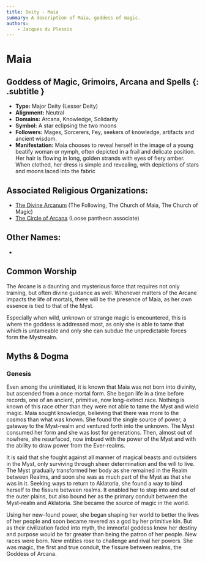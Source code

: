 ```yaml
---
title: Deity - Maia
summary: A description of Maia, goddess of magic.
authors:
    - Jacques du Plessis
---
```

# Maia
## Goddess of Magic, Grimoirs, Arcana and Spells {: .subtitle }

* **Type:** Major Deity (Lesser Deity)
* **Alignment:** Neutral
* **Domains:** Arcana, Knowledge, Solidarity
* **Symbol:** A star eclipsing the two moons
* **Followers:** Mages, Sorcerers, Fey, seekers of knowledge, artifacts and ancient wisdom.
* **Manifestation:**  Maia chooses to reveal herself in the image of a young beatify woman or nymph, often depicted in a frail and delicate position.  Her hair is flowing in long, golden strands with eyes of fiery amber.  When clothed, her dress is simple and revealing, with depictions of stars and moons laced into the fabric

## Associated Religious Organizations:
* [The Divine Arcanum](/religion/organizations/divine_arcanum) (The Following, The Church of Maia, The Church of Magic)
* [The Circle of Arcana](/religion/organizations/circle_of_arcana) (Loose pantheon associate)

## Other Names:
*

## Common Worship
The Arcane is a daunting and mysterious force that requires not only training, but often divine guidance as well.  Whenever matters of the Arcane impacts the life of mortals, there will be the presence of Maia, as her own essence is tied to that of the Myst.

Especially when wild, unknown or strange magic is encountered, this is where the goddess is addressed most, as only she is able to tame that which is untameable and only she can subdue the unpredictable forces form the Mystrealm.

## Myths & Dogma
### Genesis
Even among the uninitiated, it is known that Maia was not born into divinity, but ascended from a once mortal form.  She began life in a time before records, one of an ancient, primitive, now long-extinct race.  Nothing is known of this race other than they were not able to tame the Myst and wield magic.  Maia sought knowledge, believing that there was more to the cosmos than what was known.  She found the single source of power, a gateway to the Myst-realm and ventured forth into the unknown.  The Myst consumed her form and she was lost for generations.  Then, almost out of nowhere, she resurfaced, now imbued with the power of the Myst and with the ability to draw power from the Ever-realms.

It is said that she fought against all manner of magical beasts and outsiders in the Myst, only surviving through sheer determination and the will to live.  The Myst gradually transformed her body as she remained in the Realm between Realms, and soon she was as much part of the Myst as that she was in it.  Seeking ways to return to Aklatoria, she found a way to bind herself to the fissure between realms.  It enabled her to step into and out of the outer plains, but also bound her as the primary conduit between the Myst-realm and Aklatoria.  She became the source of magic in the world.

Using her new-found power, she began shaping her world to better the lives of her people and soon became revered as a god by her primitive kin.  But as their civilization faded into myth, the immortal goddess knew her destiny and purpose would be far greater than being the patron of her people.  New races were born.  New entities rose to challenge and rival her powers.  She was magic, the first and true conduit, the fissure between realms, the Goddess of Arcana.